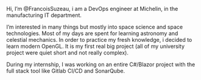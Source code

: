   Hi, I’m @FrancoisSuzeau, i am a DevOps engineer at Michelin, in the manufacturing IT department.

  I’m interested in many things but mostly into space science and space technologies. Most of my days are spent for learning astronomy and celestial mechanics.
In order to practice my fresh knowledge, i decided to learn modern OpenGL. It is my first real big project (all of my university project were quiet short and not really complex).

During my internship, I was working on an entire C#/Blazor project with the full stack tool like Gitlab CI/CD and SonarQube.
